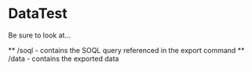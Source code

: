 # DataTest
Be sure to look at...

** /soql - contains the SOQL query referenced in the export command
** /data - contains the exported data


